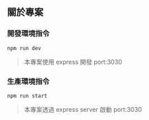 ## 關於專案

### 開發環境指令

`npm run dev`

> 本專案使用 express 開發
> port:3030

### 生產環境指令

`npm run start`

> 本專案透過 express server 啟動
> port:3030
